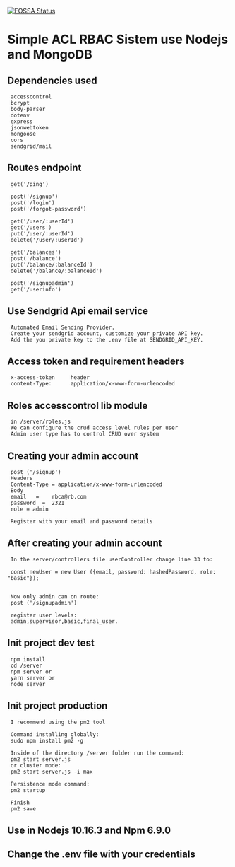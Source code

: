 [![FOSSA Status](https://app.fossa.com/api/projects/git%2Bgithub.com%2FGuillerbr%2Frbac-node-acl-mongo.svg?type=small)](https://app.fossa.com/projects/git%2Bgithub.com%2FGuillerbr%2Frbac-node-acl-mongo?ref=badge_small)

# Simple ACL RBAC Sistem use Nodejs and MongoDB


## Dependencies used

     accesscontrol 
     bcrypt 
     body-parser
     dotenv 
     express 
     jsonwebtoken 
     mongoose
     cors
     sendgrid/mail



## Routes endpoint

     get('/ping')  
    
     post('/signup')
     post('/login')
     post('/forgot-password')

     get('/user/:userId')
     get('/users')
     put('/user/:userId')
     delete('/user/:userId')

     get('/balances')
     post('/balance')
     put('/balance/:balanceId')
     delete('/balance/:balanceId')

     post('/signupadmin')
     get('/userinfo')


## Use Sendgrid Api email service
     Automated Email Sending Provider.
     Create your sendgrid account, customize your private API key.
     Add the you private key to the .env file at SENDGRID_API_KEY.   


## Access token and requirement headers

     x-access-token     header
     content-Type:      application/x-www-form-urlencoded  


## Roles accesscontrol lib module
    
     in /server/roles.js    
     We can configure the crud access level rules per user
     Admin user type has to control CRUD over system

## Creating your admin account

     post ('/signup')
     Headers
     Content-Type = application/x-www-form-urlencoded
     Body 
     email   =    rbca@rb.com
     password  =  2321
     role = admin

     Register with your email and password details

 
## After creating your admin account
    
    
     In the server/controllers file userController change line 33 to:

     const newUser = new User ({email, password: hashedPassword, role: "basic"});

     
     Now only admin can on route:
     post ('/signupadmin')

     register user levels:
     admin,supervisor,basic,final_user.

         
## Init project dev test

     npm install 
     cd /server
     npm server or
     yarn server or
     node server
    
## Init project production

     I recommend using the pm2 tool

     Command installing globally:
     sudo npm install pm2 -g

     Inside of the directory /server folder run the command: 
     pm2 start server.js  
     or cluster mode:
     pm2 start server.js -i max

     Persistence mode command:
     pm2 startup

     Finish
     pm2 save


## Use in Nodejs 10.16.3 and Npm 6.9.0

## Change the .env file with your credentials
